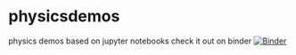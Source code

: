 # physicsdemos
physics demos based on jupyter notebooks
check it out on binder [![Binder](https://beta.mybinder.org/badge.svg)](https://beta.mybinder.org/v2/gh/oroszl/physicsdemos.git/master?filepath=Coulomb4.ipynb)
